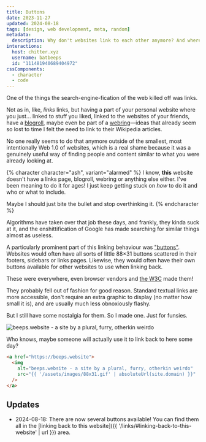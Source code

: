 ```yaml
---
title: Buttons
date: 2023-11-27
updated: 2024-08-18
tags: [design, web development, meta, random]
metadata:
  description: Why don't websites link to each other anymore? And where are all the buttons?
interactions:
  host: chitter.xyz
  username: batbeeps
  id: "111481940689404972"
cssComponents:
  - character
  - code
---
```


One of the things the search-engine-fication of the web killed off was links.

Not as in, like, _links_ links, but having a part of your personal website where you just... linked to stuff you liked, linked to the websites of your friends, have a [blogroll](https://en.wikipedia.org/wiki/Glossary_of_blogging#B), maybe even be part of a [webring](https://en.wikipedia.org/wiki/Webring)—ideas that already seem so lost to time I felt the need to link to their Wikipedia articles.

No one really seems to do that anymore outside of the smallest, most intentionally Web 1.0 of websites, which is a real shame because it was a genuinely useful way of finding people and content similar to what you were already looking at.

{% character character="ash", variant="alarmed" %}
I know, **this** website doesn't have a links page, blogroll, webring or anything else either. I've been meaning to do it for ages! I just keep getting stuck on _how_ to do it and who or what to include.

Maybe I should just bite the bullet and stop overthinking it.
{% endcharacter %}

Algorithms have taken over that job these days, and frankly, they kinda suck at it, and the enshittification of Google has made searching for similar things almost as useless.

A particularly prominent part of this linking behaviour was ["buttons"](https://cyber.dabamos.de/88x31/). Websites would often have all sorts of little 88×31 buttons scattered in their footers, sidebars or links pages. Likewise, they would often have their own buttons available for other websites to use when linking back.

These were everywhere, even browser vendors and [the W3C](https://www.w3.org/QA/Tools/Icons) made them!

They probably fell out of fashion for good reason. Standard textual links are more accessible, don't require an extra graphic to display (no matter how small it is), and are usually much less obnoxiously flashy.

But I still have some nostalgia for them. So I made one. Just for funsies.

<img alt="beeps.website - a site by a plural, furry, otherkin weirdo" src="{{ '/assets/images/88x31.gif' | url }}">

Who knows, maybe someone will actually use it to link back to here some day?

```html
<a href="https://beeps.website">
  <img
    alt="beeps.website - a site by a plural, furry, otherkin weirdo"
    src="{{ '/assets/images/88x31.gif' | absoluteUrl(site.domain) }}"
  />
</a>
```

## Updates

- 2024-08-18: There are now several buttons available! You can find them all in the [linking back to this website]({{ '/links/#linking-back-to-this-website' | url }}) area.
